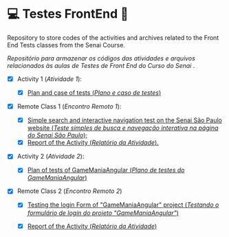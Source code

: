 # :computer: Testes FrontEnd :memo:



Repository to store codes of the activities and archives related to the Front End Tests classes from the Senai Course.

_Repositório para armazenar os códigos das atividades e arquivos relacionados às aulas de Testes de Front End do Curso do Senai ._



- [x] Activity 1 (_Atividade 1_):

  - [x] [Plan and case of tests (_Plano e caso de testes_)](https://github.com/joelmaregina/TestesFrontEnd/blob/master/Atividade1/Plano%26CasoDeTestes_JoelmaRegina.pdf)

- [x] Remote Class 1 (_Encontro Remoto 1_):

  - [x] [Simple search and interactive navigation test on the Senai São Paulo website (_Teste simples de busca e navegação interativa na página do Senai São Paulo_);](https://github.com/joelmaregina/TestesFrontEnd/blob/master/EncontroRemoto1/HomePage.java)
  - [x] [Report of the Activity (_Relatório da Atividade_).](https://github.com/joelmaregina/TestesFrontEnd/blob/master/EncontroRemoto1/README.md)

- [x] Activity 2 (_Atividade 2_):

  - [x] [Plan of tests of GameManiaAngular (_Plano de testes do GameManiaAngular_)](https://github.com/joelmaregina/TestesFrontEnd/blob/master/Atividade2/PlanoDeTesteGameMania-JoelmaRegina.pdf)

- [x] Remote Class 2 (_Encontro Remoto 2_)

  - [x] [Testing the login Form of "GameManiaAngular" project (_Testando o formulário de login do projeto "GameManiaAngular"_)](https://github.com/joelmaregina/TestesFrontEnd/blob/master/EncontroRemoto2/TesteGameMania.java)
  - [x] [Report of the Activity (_Relatório da Atividade_)](https://github.com/joelmaregina/TestesFrontEnd/blob/master/EncontroRemoto2/README.md)
  
  





